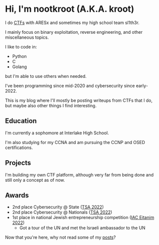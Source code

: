 # Hi, I'm nootkroot (A.K.A. kroot)
I do [CTFs](https://www.youtube.com/watch?v=8ev9ZX9J45A) with ARESx and sometimes my high school team sl1th3r.

I mainly focus on binary exploitation, reverse engineering, and other miscellaneous topics.

I like to code in:
- Python
- C
- Golang

but I'm able to use others when needed.

I've been programming since mid-2020 and cybersecurity since early-2022.

This is my blog where I'll mostly be posting writeups from CTFs that I do, but maybe also other things I find interesting.

## Education
I'm currently a sophomore at Interlake High School.

I'm also studying for my CCNA and am pursuing the CCNP and OSED certifications.

## Projects
I'm building my own CTF platform, although very far from being done and still only a concept as of now.

## Awards
- 2nd place Cybersecurity @ State ([TSA 2022](https://tsaweb.org/))
- 2nd place Cybersecurity @ Nationals ([TSA 2022](https://tsaweb.org/))
- 1st place in national Jewish entrepreneurship competition ([IAC Eitanim 2022](https://iac360.org/eitanim/))
  - Got a tour of the UN and met the Israeli ambassador to the UN

Now that you're here, why not read some of my [posts](/posts)?
